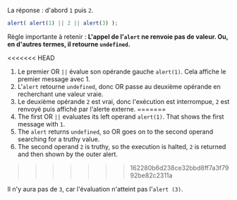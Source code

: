 La réponse : d'abord `1` puis `2`.

```js run
alert( alert(1) || 2 || alert(3) );
```

Règle importante à retenir : **L'appel de l'`alert` ne renvoie pas de valeur. Ou, en d'autres termes, il retourne `undefined`.**

<<<<<<< HEAD
1. Le premier OR `||` évalue son opérande gauche `alert(1)`. Cela affiche le premier message avec 1.
2. L'`alert` retourne `undefined`, donc OR passe au deuxième opérande en recherchant une valeur vraie.
3. Le deuxième opérande `2` est vrai, donc l'exécution est interrompue, `2` est renvoyé puis affiché par l'alerte externe.
=======
1. The first OR `||` evaluates its left operand `alert(1)`. That shows the first message with `1`.
2. The `alert` returns `undefined`, so OR goes on to the second operand searching for a truthy value.
3. The second operand `2` is truthy, so the execution is halted, `2` is returned and then shown by the outer alert.
>>>>>>> 162280b6d238ce32bbd8ff7a3f7992be82c2311a

Il n'y aura pas de `3`, car l'évaluation n'atteint pas l'`alert (3)`.
